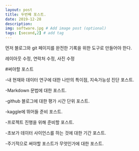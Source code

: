 ```yaml
---
layout: post
title: 두번째 포스트.
date: 2019-12-28
description: 
img: software.jpg # Add image post (optional)
tags: [second,2] # add tag
---
```


먼저 블로그와 git 페이지를 완전한 기록을 위한 도구로 만들어야 한다.

레이아웃 수정, 연락처 수정, 사진 수정

#써야할 포스트

-내 현재와 데이터 연구에 대한 나만의 특이점, 지속가능성 진단 포스트.

-Markdown 문법에 대한 포스트.

-github 블로그에 대한 평가 시간 단위 포스트.

-kaggle에 뛰어들 준비 포스트.

-프로젝트 진행을 위해 준비할 포스트.

-초보가 데이터 사이언스를 하는 것에 대한 기간 포스트.

-주기적으로 써야할 포스트가 무엇인가에 대한 포스트.